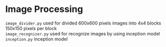 # Image Processing

`image_divider.py` used for divided 600x600 pixels images into 4x4 blocks 150x150 pixels per block  
`image_recognizer.py` used for recognize images by using inception model 
`inception.py` inception model 